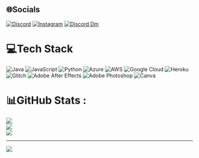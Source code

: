 
## 🌐Socials
[![Discord](https://img.shields.io/badge/Discord-%237289DA.svg?logo=discord&logoColor=white)](htttps://discord.gg/EMYb6KvGR4) [![Instagram](https://img.shields.io/badge/Instagram-%23E4405F.svg?logo=Instagram&logoColor=white)](https://instagram.com/parham_7979) [![Discord Dm](https://img.shields.io/badge/Discord-%237289DA.svg?logo=discord&logoColor=white)](https://discord.com/channels/@me/941233562676518993)

# 💻Tech Stack
![Java](https://img.shields.io/badge/java-%23ED8B00.svg?style=flat&logo=java&logoColor=white) ![JavaScript](https://img.shields.io/badge/javascript-%23323330.svg?style=flat&logo=javascript&logoColor=%23F7DF1E) ![Python](https://img.shields.io/badge/python-3670A0?style=flat&logo=python&logoColor=ffdd54) ![Azure](https://img.shields.io/badge/azure-%230072C6.svg?style=flat&logo=azure-devops&logoColor=white) ![AWS](https://img.shields.io/badge/AWS-%23FF9900.svg?style=flat&logo=amazon-aws&logoColor=white) ![Google Cloud](https://img.shields.io/badge/Google%20Cloud-%234285F4.svg?style=flat&logo=google-cloud&logoColor=white) ![Heroku](https://img.shields.io/badge/heroku-%23430098.svg?style=flat&logo=heroku&logoColor=white) ![Glitch](https://img.shields.io/badge/glitch-%233333FF.svg?style=flat&logo=glitch&logoColor=white) ![Adobe After Effects](https://img.shields.io/badge/Adobe%20After%20Effects-9999FF.svg?style=flat&logo=Adobe%20After%20Effects&logoColor=white) ![Adobe Photoshop](https://img.shields.io/badge/adobephotoshop-%2331A8FF.svg?style=flat&logo=adobephotoshop&logoColor=white) ![Canva](https://img.shields.io/badge/Canva-%2300C4CC.svg?style=flat&logo=Canva&logoColor=white)
# 📊GitHub Stats :
![](https://github-readme-stats.vercel.app/api?username=Parham7979&theme=onedark&hide_border=true&include_all_commits=true&count_private=true)<br/>
![](https://github-readme-streak-stats.herokuapp.com/?user=Parham7979&theme=onedark&hide_border=true)<br/>
![](https://github-readme-stats.vercel.app/api/top-langs/?username=Parham7979&theme=onedark&hide_border=true&include_all_commits=true&count_private=true&layout=compact)

---
[![](https://visitcount.itsvg.in/api?id=Parham7979&icon=5&color=4)](https://visitcount.itsvg.in)
